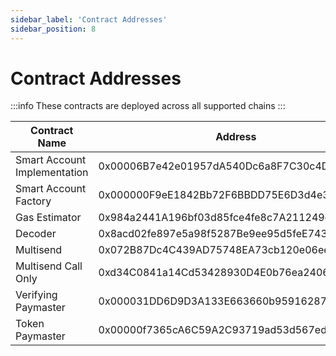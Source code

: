 ```yaml
---
sidebar_label: 'Contract Addresses'
sidebar_position: 8
---
```


# Contract Addresses

:::info
These contracts are deployed across all supported chains
:::

| Contract Name | Address |
| --------------- | --------------- |
| Smart Account Implementation | 0x00006B7e42e01957dA540Dc6a8F7C30c4D816af5 |
| Smart Account Factory| 0x000000F9eE1842Bb72F6BBDD75E6D3d4e3e9594C | 
| Gas Estimator | 0x984a2441A196bf03d85fce4fe8c7A211249eDaAf | 
| Decoder | 0x8acd02fe897e5a98f5287Be9ee95d5feE74311B0 |
| Multisend | 0x072B87Dc4C439AD75748EA73cb120e06ee000E8a |
| Multisend Call Only | 0xd34C0841a14Cd53428930D4E0b76ea2406603B00 |
| Verifying Paymaster | 0x000031DD6D9D3A133E663660b959162870D755D4 | 
| Token Paymaster | 0x00000f7365cA6C59A2C93719ad53d567ed49c14C | 
